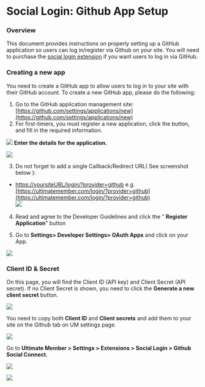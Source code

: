 ---
---
# Social Login: Github App Setup
### Overview

 This document provides instructions on properly setting up a GitHub application so users can log in/register via Github on your site. You will need to purchase the  [social login extension](https://ultimatemember.com/extensions/social-login/)  if you want users to log in via GitHub.

### Creating a new app

 You need to create a GitHub app to allow users to log in to your site with their GitHub account. To create a new GitHub app, please do the following:

1. Go to the GitHub application management site:  [https://github.com/settings/applications/new](https://github.com/settings/applications/new)
2. For first-timers, you must register a new application, click the button, and fill in the required information.

  ![](https://s3.amazonaws.com/helpscout.net/docs/assets/561c96629033600a7a36d662/images/6186812a12c07c18afde51f6/file-Uq5SOI78US.png) <strong><strong>Enter the details for the application.</strong></strong>

  ![](https://s3.amazonaws.com/helpscout.net/docs/assets/561c96629033600a7a36d662/images/63c53e202510956d7c4071c3/file-M36ATxvVZu.png)

 3. Do not forget to add a single Callback/Redirect URL( See screenshot below ):

- [https://yoursiteURL/login/?provider=github](https://yoursiteurl/login/?provider=github)  e.g.  [https://ultimatemember.com/login/?provider=github](https://ultimatemember.com/login/?provider=github)   
      ![](https://s3.amazonaws.com/helpscout.net/docs/assets/561c96629033600a7a36d662/images/6186908864e42a671b63427d/file-7rZtGils1T.png)

 4. Read and agree to the Developer Guidelines and click the “ <strong>Register Application</strong>” button

 5. Go to <strong>Settings&gt; Developer Settings&gt; OAuth Apps</strong> and click on your App.

  ![](https://s3.amazonaws.com/helpscout.net/docs/assets/561c96629033600a7a36d662/images/618689bc64e42a671b63426b/file-zn9Kj6qyu5.png)

### Client ID &amp; Secret

 On this page, you will find the Client ID (API key) and Client Secret (API secret). If no Client Secret is shown, you need to click the <strong>Generate a new client secret</strong> button.

  ![](https://s3.amazonaws.com/helpscout.net/docs/assets/561c96629033600a7a36d662/images/61868b6764e42a671b634270/file-ajoiSbetXc.png)

 You need to copy both <strong>Client ID</strong> and <strong>Client secrets</strong> and add them to your site on the Github tab on UM settings page. 

  ![](https://s3.amazonaws.com/helpscout.net/docs/assets/561c96629033600a7a36d662/images/6186922912c07c18afde520d/file-kJ20zuBGKI.png)



 Go to  <strong>Ultimate Member &gt; Settings &gt; Extensions &gt; Social Login &gt; Github Social Connect.</strong>

  ![](https://s3.amazonaws.com/helpscout.net/docs/assets/561c96629033600a7a36d662/images/65032a379446233b93527aed/file-38DU1lZP8d.png)

  ![](https://s3.amazonaws.com/helpscout.net/docs/assets/561c96629033600a7a36d662/images/65032a43a38b876318e352b4/file-9La2KSNlew.png)